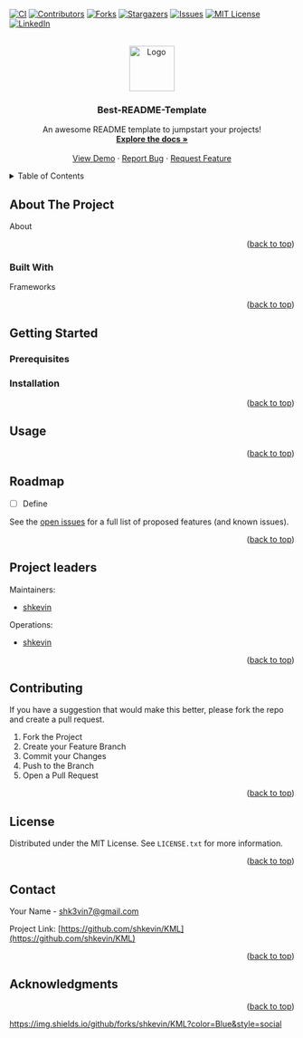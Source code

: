 <!--Adapted from https://github.com/othneildrew/Best-README-Template/blob/master/README.md-->

<a name="readme-top"></a>

<!-- PROJECT SHIELDS -->
[![CI](https://github.com/shkevin/KML/actions/workflows/build.yml/badge.svg)](https://github.com/shkevin/KML/actions/workflows/build.yml)
[![Contributors][contributors-shield]][contributors-url]
[![Forks][forks-shield]][forks-url]
[![Stargazers][stars-shield]][stars-url]
[![Issues][issues-shield]][issues-url]
[![MIT License][license-shield]][license-url]
[![LinkedIn][linkedin-shield]][linkedin-url]

<!-- PROJECT LOGO -->
<br />
<div align="center">
  <a href="https://github.com/shkevin/KML">
    <img src="images/logo.png" alt="Logo" width="80" height="80">
  </a>

  <h3 align="center">Best-README-Template</h3>

  <p align="center">
    An awesome README template to jumpstart your projects!
    <br />
    <a href="https://github.com/shkevin/KML"><strong>Explore the docs »</strong></a>
    <br />
    <br />
    <a href="https://github.com/shkevin/KML">View Demo</a>
    ·
    <a href="https://github.com/shkevin/KML/issues">Report Bug</a>
    ·
    <a href="https://github.com/shkevin/KML/issues">Request Feature</a>
  </p>
</div>

<!-- TABLE OF CONTENTS -->
<details>
  <summary>Table of Contents</summary>
  <ol>
    <li>
      <a href="#about-the-project">About The Project</a>
      <ul>
        <li><a href="#built-with">Built With</a></li>
      </ul>
    </li>
    <li>
      <a href="#getting-started">Getting Started</a>
      <ul>
        <li><a href="#prerequisites">Prerequisites</a></li>
        <li><a href="#installation">Installation</a></li>
      </ul>
    </li>
    <li><a href="#usage">Usage</a></li>
    <li><a href="#roadmap">Roadmap</a></li>
    <li><a href="#contributing">Contributing</a></li>
    <li><a href="#license">License</a></li>
    <li><a href="#contact">Contact</a></li>
    <li><a href="#acknowledgments">Acknowledgments</a></li>
  </ol>
</details>

<!-- ABOUT THE PROJECT -->
## About The Project

<!-- [![Product Name Screen Shot][product-screenshot]](https://example.com) -->

About

<p align="right">(<a href="#readme-top">back to top</a>)</p>

### Built With

Frameworks

<!-- * [![Next][Next.js]][Next-url] -->
<!-- * [![React][React.js]][React-url] -->
<!-- * [![Vue][Vue.js]][Vue-url] -->
<!-- * [![Angular][Angular.io]][Angular-url] -->
<!-- * [![Svelte][Svelte.dev]][Svelte-url] -->
<!-- * [![Laravel][Laravel.com]][Laravel-url] -->
<!-- * [![Bootstrap][Bootstrap.com]][Bootstrap-url] -->
<!-- * [![JQuery][JQuery.com]][JQuery-url] -->

<p align="right">(<a href="#readme-top">back to top</a>)</p>

<!-- GETTING STARTED -->
## Getting Started

### Prerequisites

### Installation

<p align="right">(<a href="#readme-top">back to top</a>)</p>

<!-- USAGE EXAMPLES -->
## Usage

<p align="right">(<a href="#readme-top">back to top</a>)</p>

<!-- ROADMAP -->
## Roadmap

- [  ] Define

See the [open issues](https://github.com/shkevin/KML/issues) for a full list of proposed features (and known issues).

<p align="right">(<a href="#readme-top">back to top</a>)</p>

<!-- CONTRIBUTING -->
## Project leaders

Maintainers:

- [shkevin](https://github.com/shkevin)

Operations:

- [shkevin](https://github.com/shkevin)

<p align="right">(<a href="#readme-top">back to top</a>)</p>

<!-- CONTRIBUTING -->
## Contributing

If you have a suggestion that would make this better, please fork the repo and create a pull request.

1. Fork the Project
2. Create your Feature Branch
3. Commit your Changes
4. Push to the Branch
5. Open a Pull Request

<p align="right">(<a href="#readme-top">back to top</a>)</p>

<!-- LICENSE -->
## License

Distributed under the MIT License. See `LICENSE.txt` for more information.

<p align="right">(<a href="#readme-top">back to top</a>)</p>

<!-- CONTACT -->
## Contact

Your Name - shk3vin7@gmail.com

Project Link: [https://github.com/shkevin/KML](https://github.com/shkevin/KML)

<p align="right">(<a href="#readme-top">back to top</a>)</p>

<!-- ACKNOWLEDGMENTS -->
## Acknowledgments

<p align="right">(<a href="#readme-top">back to top</a>)</p>

https://img.shields.io/github/forks/shkevin/KML?color=Blue&style=social

<!-- MARKDOWN LINKS & IMAGES -->
[contributors-shield]: https://img.shields.io/github/contributors/shkevin/KML.svg?color=Blue&style=social
[contributors-url]: https://github.com/shkevin/KML/graphs/contributors
[forks-shield]: https://img.shields.io/github/forks/shkevin/KML?style=social
[forks-url]: https://github.com/shkevin/KML/network/members
[stars-shield]: https://img.shields.io/github/stars/shkevin/KML.svg?color=Blue&style=social
[stars-url]: https://github.com/shkevin/KML/stargazers
[issues-shield]: https://img.shields.io/github/issues/shkevin/KML.svg?color=Yello&style=social
[issues-url]: https://github.com/shkevin/KML/issues
[license-shield]: https://img.shields.io/github/license/shkevin/KML?style=social
[license-url]: https://github.com/shkevin/KML/blob/master/LICENSE.txt
[linkedin-shield]: https://img.shields.io/badge/-LinkedIn-black.svg?color=Blue&style=social&logo=linkedin&colorB=555
[linkedin-url]: https://www.linkedin.com/in/kevin-cox-640334195/
<!-- [product-screenshot]: images/screenshot.png -->

